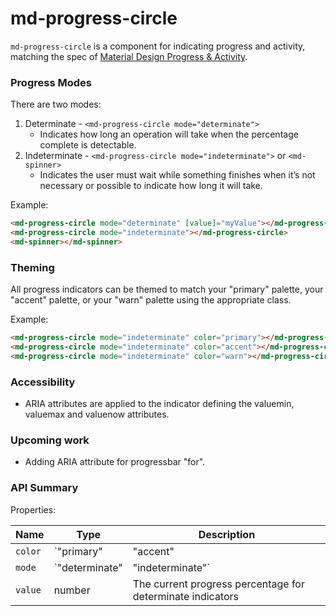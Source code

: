 # md-progress-circle

`md-progress-circle` is a component for indicating progress and activity, matching the spec of
[Material Design Progress & Activity](https://www.google.com/design/spec/components/progress-activity.html).

### Progress Modes

There are two modes:
 1. Determinate - `<md-progress-circle mode="determinate">`
    * Indicates how long an operation will take when the percentage complete is detectable.
 2. Indeterminate - `<md-progress-circle mode="indeterminate">` or `<md-spinner>`
    * Indicates the user must wait while something finishes when it’s not necessary or possible to indicate how long it
      will take.

Example:

 ```html
<md-progress-circle mode="determinate" [value]="myValue"></md-progress-circle>
<md-progress-circle mode="indeterminate"></md-progress-circle>
<md-spinner></md-spinner>
 ```

### Theming

All progress indicators can be themed to match your "primary" palette, your "accent" palette, or your "warn" palette using the appropriate class.

Example:

 ```html
<md-progress-circle mode="indeterminate" color="primary"></md-progress-circle>
<md-progress-circle mode="indeterminate" color="accent"></md-progress-circle>
<md-progress-circle mode="indeterminate" color="warn"></md-progress-circle>
 ```

### Accessibility

 * ARIA attributes are applied to the indicator defining the valuemin, valuemax and valuenow attributes.

### Upcoming work

 * Adding ARIA attribute for progressbar "for".

### API Summary

Properties:

| Name      | Type                              | Description |
| ---       | ---                               | --- |
| `color`   | `"primary"|"accent"|"warn"`       | The color palette of the progress indicator |
| `mode`    | `"determinate"|"indeterminate"`   | The mode of the progress indicator |
| `value`   | number                            | The current progress percentage for determinate indicators |

